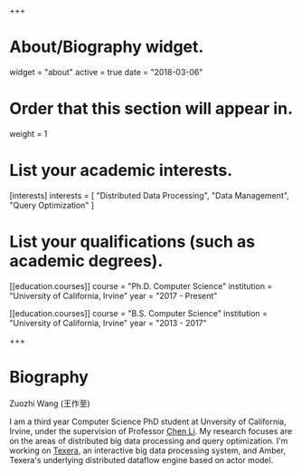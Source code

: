 +++
# About/Biography widget.
widget = "about"
active = true
date = "2018-03-06"

# Order that this section will appear in.
weight = 1

# List your academic interests.
[interests]
  interests = [
    "Distributed Data Processing",
    "Data Management",
    "Query Optimization"
  ]

# List your qualifications (such as academic degrees).
[[education.courses]]
  course = "Ph.D. Computer Science"
  institution = "University of California, Irvine"
  year = "2017 - Present"

[[education.courses]]
  course = "B.S. Computer Science"
  institution = "University of California, Irvine"
  year = "2013 - 2017"
 
+++

# Biography
Zuozhi Wang (王作至)

I am a third year Computer Science PhD student at Unversity of California, Irvine, under the supervision of Professor [Chen Li](https://chenli.ics.uci.edu/). My research focuses are on the areas of distributed big data processing and query optimization. I'm working on [Texera](https://github.com/Texera/texera), an interactive big data processing system, and Amber, Texera's underlying distributed dataflow engine based on actor model. 


